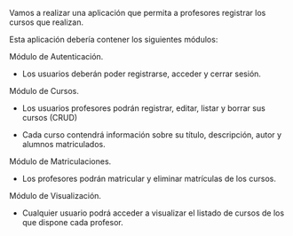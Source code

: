 Vamos a realizar una aplicación que permita a profesores registrar los cursos que realizan.



Esta aplicación debería contener los siguientes módulos:



Módulo de Autenticación.

- Los usuarios deberán poder registrarse, acceder y cerrar sesión.



Módulo de Cursos.

- Los usuarios profesores podrán registrar, editar, listar y borrar sus cursos (CRUD)

- Cada curso contendrá información sobre su título, descripción, autor y alumnos matriculados.



Módulo de Matriculaciones.

- Los profesores podrán matricular y eliminar matrículas de los cursos.



Módulo de Visualización.

- Cualquier usuario podrá acceder a visualizar el listado de cursos de los que dispone cada profesor.

